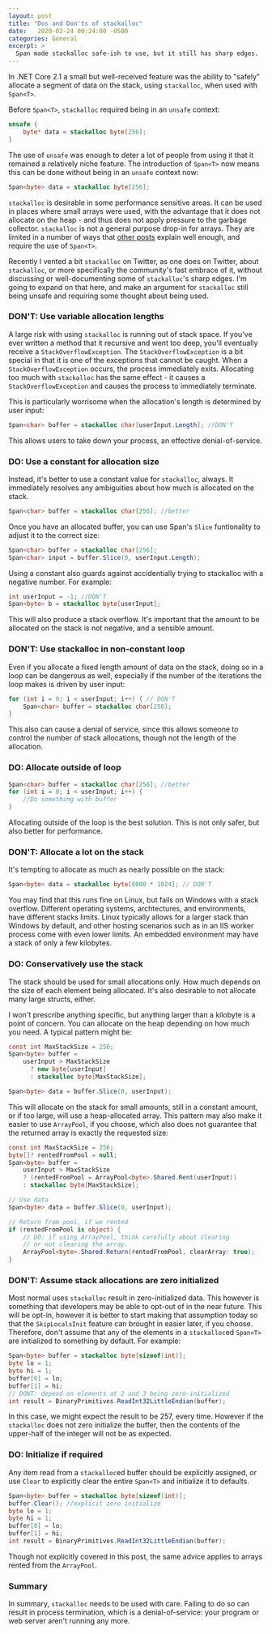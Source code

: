 ```yaml
---
layout: post
title: "Dos and Don'ts of stackalloc"
date:   2020-02-24 00:24:00 -0500
categories: General
excerpt: >
  Span made stackalloc safe-ish to use, but it still has sharp edges.
---
```


In .NET Core 2.1 a small but well-received feature was the ability to "safely"
allocate a segment of data on the stack, using `stackalloc`, when used with
`Span<T>`.

Before `Span<T>`, `stackalloc` required being in an `unsafe` context:

```csharp
unsafe {
    byte* data = stackalloc byte[256];
}
```

The use of `unsafe` was enough to deter a lot of people from using it that it
remained a relatively niche feature. The introduction of `Span<T>` now means
this can be done without being in an `unsafe` context now:

```csharp
Span<byte> data = stackalloc byte[256];
```

`stackalloc` is desirable in some performance sensitive areas. It can be used
in places where small arrays were used, with the advantage that it does not
allocate on the heap - and thus does not apply pressure to the garbage
collector. `stackalloc` is not a general purpose drop-in for arrays.
They are limited in a number of ways that [other posts][1] explain well enough,
and require the use of `Span<T>`.

Recently I vented a bit `stackalloc` on Twitter, as one does on Twitter, about
`stackalloc`, or more specifically the community's fast embrace of it, without
discussing or well-documenting some of `stackalloc`'s sharp edges. I'm going
to expand on that here, and make an argument for `stackalloc` still being unsafe
and requiring some thought about being used.

### DON'T: Use variable allocation lengths

A large risk with using `stackalloc` is running out of stack space. If you've
ever written a method that it recursive and went too deep, you'll eventually
receive a `StackOverflowException`. The `StackOverflowException` is a bit
special in that it is one of the exceptions that cannot be caught. When a
`StackOverflowException` occurs, the process immediately exits. Allocating too much
with `stackalloc` has the same effect - it causes a `StackOverflowException` and
causes the process to immediately terminate.

This is particularly worrisome when the allocation's length is determined by user
input:

```csharp
Span<char> buffer = stackalloc char[userInput.Length]; //DON'T
```

This allows users to take down your process, an effective denial-of-service.

### DO: Use a constant for allocation size

Instead, it's better to use a constant value for `stackalloc`, always. It
immediately resolves any ambiguities about how much is allocated on the stack.

```csharp
Span<char> buffer = stackalloc char[256]; //better
```

Once you have an allocated buffer, you can use Span's `Slice` funtionality to
adjust it to the correct size:

```csharp
Span<char> buffer = stackalloc char[256];
Span<char> input = buffer.Slice(0, userInput.Length);
```

Using a constant also guards against accidentially trying to stackalloc with a
negative number. For example:

```csharp
int userInput = -1; //DON'T
Span<byte> b = stackalloc byte[userInput];
```

This will also produce a stack overflow. It's important that the amount to be
allocated on the stack is not negative, and a sensible amount.


### DON'T: Use stackalloc in non-constant loop

Even if you allocate a fixed length amount of data on the stack, doing so in a
loop can be dangerous as well, especially if the number of the iterations the
loop makes is driven by user input:

```csharp
for (int i = 0; i < userInput; i++) { // DON'T
    Span<char> buffer = stackalloc char[256];
}
```

This also can cause a denial of service, since this allows someone to control
the number of stack allocations, though not the length of the allocation.

### DO: Allocate outside of loop

```csharp
Span<char> buffer = stackalloc char[256]; //better
for (int i = 0; i < userInput; i++) {
    //Do something with buffer
}
```

Allocating outside of the loop is the best solution. This is not only safer, but
also better for performance.

### DON'T: Allocate a lot on the stack

It's tempting to allocate as much as nearly possible on the stack:

```csharp
Span<byte> data = stackalloc byte[8000 * 1024]; // DON'T
```

You may find that this runs fine on Linux, but fails on Windows with a stack
overflow. Different operating systems, archtectures, and environments, have
different stacks limits. Linux typically allows for a larger stack than Windows
by default, and other hosting scenarios such as in an IIS worker process come
with even lower limits. An embedded environment may have a stack of only a few
kilobytes.

### DO: Conservatively use the stack

The stack should be used for small allocations only. How much depends on the
size of each element being allocated. It's also desirable to not allocate many
large structs, either.

I won't prescribe anything specific, but anything larger than a kilobyte is a
point of concern. You can allocate on the heap depending on how much you need.
A typical pattern might be:

```csharp
const int MaxStackSize = 256;
Span<byte> buffer =
    userInput > MaxStackSize
      ? new byte[userInput]
      : stackalloc byte[MaxStackSize];

Span<byte> data = buffer.Slice(0, userInput);
```

This will allocate on the stack for small amounts, still in a constant amount,
or if too large, will use a heap-allocated array. This pattern may also make it
easier to use `ArrayPool`, if you choose, which also does not guarantee that the
returned array is exactly the requested size:

```csharp
const int MaxStackSize = 256;
byte[]? rentedFromPool = null;
Span<byte> buffer =
    userInput > MaxStackSize
    ? (rentedFromPool = ArrayPool<byte>.Shared.Rent(userInput))
    : stackalloc byte[MaxStackSize];

// Use data
Span<byte> data = buffer.Slice(0, userInput);

// Return from pool, if we rented
if (rentedFromPool is object) {
    // DO: if using ArrayPool, think carefully about clearing
    // or not clearing the array.
    ArrayPool<byte>.Shared.Return(rentedFromPool, clearArray: true);
}
```

### DON'T: Assume stack allocations are zero initialized

Most normal uses `stackalloc` result in zero-initialized data. This however is
something that developers may be able to opt-out of in the near future. This will
be opt-in, however it is better to start making that assumption today so that
the `SkipLocalsInit` feature can brought in easier later, if you choose. Therefore,
don't assume that any of the elements in a `stackalloc`ed `Span<T>` are
initialized to something by default. For example:

```csharp
Span<byte> buffer = stackalloc byte[sizeof(int)];
byte lo = 1;
byte hi = 1;
buffer[0] = lo;
buffer[1] = hi;
// DONT: depend on elements at 2 and 3 being zero-initialized
int result = BinaryPrimitives.ReadInt32LittleEndian(buffer);
```

In this case, we might expect the result to be 257, every time. However if
the `stackalloc` does not zero initialize the buffer, then the contents of the
upper-half of the integer will not be as expected.


### DO: Initialize if required

Any item read from a `stackalloc`ed buffer should be explicitly assigned, or
use `Clear` to explicitly clear the entire `Span<T>` and initialize it to
defaults.

```csharp
Span<byte> buffer = stackalloc byte[sizeof(int)];
buffer.Clear(); //explicit zero initialize
byte lo = 1;
byte hi = 1;
buffer[0] = lo;
buffer[1] = hi;
int result = BinaryPrimitives.ReadInt32LittleEndian(buffer);
```

Though not explicitly covered in this post, the same advice applies to arrays
rented from the `ArrayPool`.

### Summary

In summary, `stackalloc` needs to be used with care. Failing to do so can result
in process termination, which is a denial-of-service: your program or web server
aren't running any more.


[1]: https://docs.microsoft.com/en-us/archive/msdn-magazine/2018/january/csharp-all-about-span-exploring-a-new-net-mainstay
